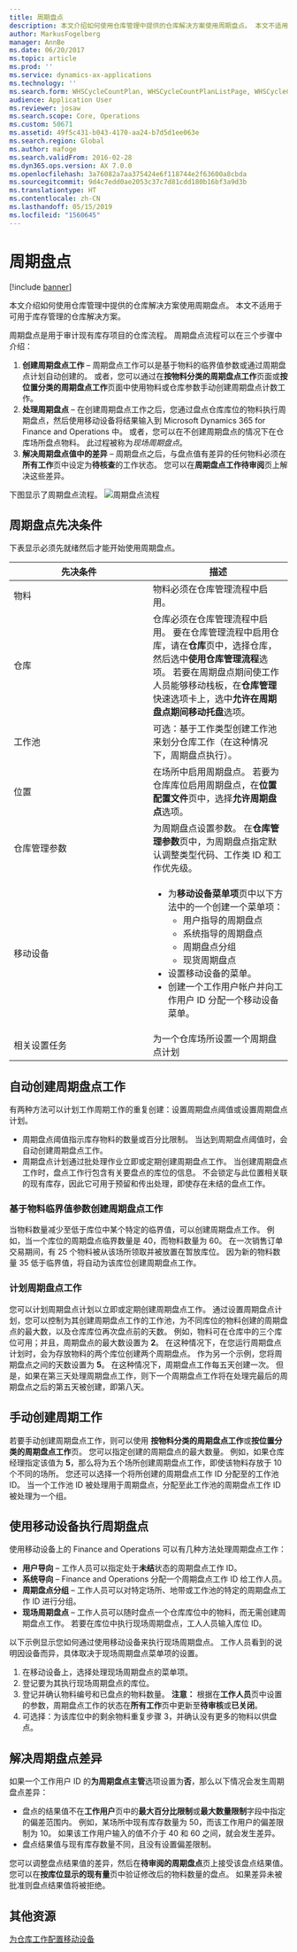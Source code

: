 ```yaml
---
title: 周期盘点
description: 本文介绍如何使用仓库管理中提供的仓库解决方案使用周期盘点。 本文不适用于可用于库存管理的仓库解决方案。
author: MarkusFogelberg
manager: AnnBe
ms.date: 06/20/2017
ms.topic: article
ms.prod: ''
ms.service: dynamics-ax-applications
ms.technology: ''
ms.search.form: WHSCycleCountPlan, WHSCycleCountPlanListPage, WHSCycleCountThreshold, WHSWorkTableListPage
audience: Application User
ms.reviewer: josaw
ms.search.scope: Core, Operations
ms.custom: 50671
ms.assetid: 49f5c431-b043-4170-aa24-b7d5d1ee063e
ms.search.region: Global
ms.author: mafoge
ms.search.validFrom: 2016-02-28
ms.dyn365.ops.version: AX 7.0.0
ms.openlocfilehash: 3a76082a7aa375424e6f118744e2f63600a8cbda
ms.sourcegitcommit: 9d4c7edd0ae2053c37c7d81cdd180b16bf3a9d3b
ms.translationtype: HT
ms.contentlocale: zh-CN
ms.lasthandoff: 05/15/2019
ms.locfileid: "1560645"
---
```

# <a name="cycle-counting"></a>周期盘点

[!include [banner](../includes/banner.md)]

本文介绍如何使用仓库管理中提供的仓库解决方案使用周期盘点。 本文不适用于可用于库存管理的仓库解决方案。

周期盘点是用于审计现有库存项目的仓库流程。 周期盘点流程可以在三个步骤中介绍：

1.  **创建周期盘点工作** – 周期盘点工作可以是基于物料的临界值参数或通过周期盘点计划自动创建的。 或者，您可以通过在**按物料分类的周期盘点工作**页面或**按位置分类的周期盘点工作**页面中使用物料或仓库参数手动创建周期盘点计数工作。
2.  **处理周期盘点** – 在创建周期盘点工作之后，您通过盘点仓库库位的物料执行周期盘点，然后使用移动设备将结果输入到 Microsoft Dynamics 365 for Finance and Operations 中。 或者，您可以在不创建周期盘点的情况下在仓库场所盘点物料。 此过程被称为*现场周期盘点*。
3.  **解决周期盘点值中的差异** – 周期盘点之后，与盘点值有差异的任何物料必须在**所有工作**页中设定为**待核查**的工作状态。 您可以在**周期盘点工作待审阅**页上解决这些差异。

下图显示了周期盘点流程。 ![周期盘点流程](./media/performcyclecountinginawarehouselocation.jpg)

## <a name="cycle-counting-prerequisites"></a>周期盘点先决条件
下表显示必须先就绪然后才能开始使用周期盘点。
<table>
<colgroup>
<col width="50%" />
<col width="50%" />
</colgroup>
<thead>
<tr class="header">
<th>先决条件</th>
<th>描述</th>
</tr>
</thead>
<tbody>
<tr class="odd">
<td>物料</td>
<td>物料必须在仓库管理流程中启用。</td>
</tr>
<tr class="even">
<td>仓库</td>
<td>仓库必须在仓库管理流程中启用。 要在仓库管理流程中启用仓库，请在<strong>仓库</strong>页中，选择仓库，然后选中<strong>使用仓库管理流程</strong>选项。 若要在周期盘点期间使工作人员能够移动栈板，在<strong>仓库管理</strong>快速选项卡上，选中<strong>允许在周期盘点期间移动托盘</strong>选项。</td>
</tr>
<tr class="odd">
<td>工作池</td>
<td>可选：基于工作类型创建工作池来划分仓库工作（在这种情况下，周期盘点执行）。</td>
</tr>
<tr class="even">
<td>位置</td>
<td>在场所中启用周期盘点。 若要为仓库库位启用周期盘点，在<strong>位置配置文件</strong>页中，选择<strong>允许周期盘点</strong>选项。</td>
</tr>
<tr class="odd">
<td>仓库管理参数</td>
<td>为周期盘点设置参数。 在<strong>仓库管理参数</strong>页中，为周期盘点指定默认调整类型代码、工作类 ID 和工作优先级。</td>
</tr>
<tr class="even">
<td>移动设备</td>
<td><ul>
<li>为<strong>移动设备菜单项</strong>页中以下方法中的一个创建一个菜单项：
<ul>
<li>用户指导的周期盘点</li>
<li>系统指导的周期盘点</li>
<li>周期盘点分组</li>
<li>现货周期盘点</li>
</ul>
</li>
<li>设置移动设备的菜单。</li>
<li>创建一个工作用户帐户并向工作用户 ID 分配一个移动设备菜单。</li>
</ul></td>
</tr>
<tr class="odd">
<td>相关设置任务</td>
<td>为一个仓库场所设置一个周期盘点计划</td>
</tr>
</tbody>
</table>

## <a name="automatically-create-cycle-counting-work"></a>自动创建周期盘点工作
有两种方法可以计划工作周期工作的重复创建：设置周期盘点阈值或设置周期盘点计划。

-   周期盘点阈值指示库存物料的数量或百分比限制。 当达到周期盘点阈值时，会自动创建周期盘点工作。
-   周期盘点计划通过批处理作业立即或定期创建周期盘点工作。 当创建周期盘点工作时，盘点工作行包含有关要盘点的库位的信息。 不会锁定与此位置相关联的现有库存，因此它可用于预留和传出处理，即使存在未结的盘点工作。

### <a name="create-cycle-counting-work-based-on-threshold-parameters-for-items"></a>基于物料临界值参数创建周期盘点工作

当物料数量减少至低于库位中某个特定的临界值，可以创建周期盘点工作。 例如，当一个库位的周期盘点临界数量是 40，而物料数量为 60。 在一次销售订单交易期间，有 25 个物料被从该场所领取并被放置在暂放库位。 因为新的物料数量 35 低于临界值，将自动为该库位创建周期盘点工作。

### <a name="schedule-cycle-counting-work"></a>计划周期盘点工作

您可以计划周期盘点计划以立即或定期创建周期盘点工作。 通过设置周期盘点计划，您可以控制为其创建周期盘点工作的工作池，为不同库位的物料创建的周期盘点的最大数，以及仓库库位再次盘点前的天数。 例如，物料可在仓库中的三个库位可用；并且，周期盘点的最大数设置为 **2**。 在这种情况下，在您运行周期盘点计划时，会为存放物料的两个库位创建两个周期盘点。 作为另一个示例，您将周期盘点之间的天数设置为 **5**。 在这种情况下，周期盘点工作每五天创建一次。 但是，如果在第三天处理周期盘点工作，则下一个周期盘点工作将在处理完最后的周期盘点之后的第五天被创建，即第八天。

## <a name="create-cycle-counting-work-manually"></a>手动创建周期工作
若要手动创建周期盘点工作，则可以使用 **按物料分类的周期盘点工作**或**按位置分类的周期盘点工作**页。 您可以指定创建的周期盘点的最大数量。 例如，如果仓库经理指定该值为 **5**，那么将为五个场所创建周期盘点工作，即使该物料存放于 10 个不同的场所。 您还可以选择一个将所创建的周期盘点工作 ID 分配至的工作池 ID。 当一个工作池 ID 被处理用于周期盘点，分配至此工作池的周期盘点工作 ID 被处理为一个组。

## <a name="perform-a-cycle-count-by-using-a-mobile-device"></a>使用移动设备执行周期盘点
使用移动设备上的 Finance and Operations 可以有几种方法处理周期盘点工作：

-   **用户导向** – 工作人员可以指定处于**未结**状态的周期盘点工作 ID。
-   **系统导向** – Finance and Operations 分配一个周期盘点工作 ID 给工作人员。
-   **周期盘点分组** – 工作人员可以对特定场所、地带或工作池的特定的周期盘点工作 ID 进行分组。
-   **现场周期盘点** – 工作人员可以随时盘点一个仓库库位中的物料，而无需创建周期盘点工作。 若要在库位中执行现场周期盘点，工人人员输入库位 ID。

以下示例显示您如何通过使用移动设备来执行现场周期盘点。 工作人员看到的说明因设备而异，具体取决于现场周期盘点菜单项的设置。

1.  在移动设备上，选择处理现场周期盘点的菜单项。
2.  登记要为其执行现场周期盘点的库位。
3.  登记并确认物料编号和已盘点的物料数量。 **注意：** 根据在**工作人员**页中设置的参数，周期盘点工作的状态在**所有工作**页中更新至**待审核**或**已关闭**。
4.  可选择：为该库位中的剩余物料重复步骤 3，并确认没有更多的物料以供盘点。

## <a name="resolve-cycle-counting-differences"></a>解决周期盘点差异
如果一个工作用户 ID 的**为周期盘点主管**选项设置为**否**，那么以下情况会发生周期盘点差异：

-   盘点的结果值不在**工作用户**页中的**最大百分比限制**或**最大数量限制**字段中指定的偏差范围内。 例如，某场所中现有库存数量为 50，而该工作用户的偏差限制为 10。 如果该工作用户输入的值不介于 40 和 60 之间，就会发生差异。
-   盘点结果值与现有库存数量不同，且没有设置偏差限制。

您可以调整盘点结果值的差异，然后在**待审阅的周期盘点**页上接受该盘点结果值。 您可以在**按库位显示的现有量**页中验证修改后的物料数量的盘点。 如果差异未被批准则盘点结果值将被拒绝。

## <a name="additional-resources"></a>其他资源
[为仓库工作配置移动设备](configure-mobile-devices-warehouse.md)



